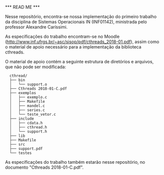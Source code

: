 *** READ ME ***

Nesse repositório, encontra-se nossa implementação do primeiro trabalho da disciplina de Sistemas Operacionais IN (INF01142), ministrada pelo professor Alexandre Caríssimi.

As especificações do trabalho encontram-se no Moodle (http://www.inf.ufrgs.br/~asc/sisop/pdf/cthreads_2018-01.pdf), assim como o material de apoio necessário para a implementação da biblioteca cthreads.

O material de apoio contém a seguinte estrutura de diretórios e arquivos, que não pode ser modificada:

      cthread/
      ├── bin
      │   └── support.o
      ├── Cthreads 2018-01-C.pdf
      ├── exemplos
      │   ├── exemplo.c
      │   ├── Makefile
      │   ├── mandel.c
      │   ├── series.c
      │   └── teste_vetor.c
      ├── include
      │   ├── cdata.h
      │   ├── cthread.h
      │   └── support.h
      ├── lib
      ├── Makefile
      ├── src
      ├── support.pdf
      └── testes
      
As especificações do trabalho também estarão nesse repositório, no documento "Cthreads 2018-01-C.pdf".
